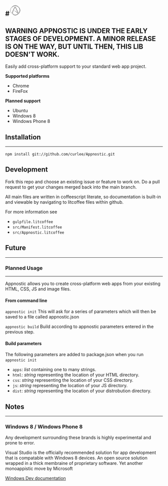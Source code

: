#![Appnostic](src/logo.png)
-----

**WARNING APPNOSTIC IS UNDER THE EARLY STAGES OF DEVELOPMENT. A MINOR RELEASE IS ON THE WAY, BUT UNTIL THEN, THIS LIB DOESN'T WORK.**
-----

Easily add cross-platform support to your standard web app project.

**Supported platforms**
  - Chrome
  - FireFox

**Planned support**
  - Ubuntu
  - Windows 8
  - Windows Phone 8

## Installation
-----

`npm install git://github.com/curlee/Appnostic.git`

## Development

Fork this repo and choose an existing issue or feature to work on. Do a
pull request to get your changes merged back into the main branch.

All main files are written in coffeescript literate, so documentation is
built-in and viewable by navigating to litcoffee files within github.

For more information see
  - `gulpfile.litcoffee`
  - `src/Manifest.litcoffee`
  - `src/Appnostic.litcoffee`

## Future
-----

### Planned Usage
-----

Appnostic allows you to create cross-platform web apps from your existing
HTML, CSS, JS and image files.

#### From command line

`appnostic init` This will ask for a series of parameters which will then be
saved to a file called appnostic.json

`appnostic build` Build according to appnostic parameters entered in the
previous step.

#### Build parameters

The following parameters are added to package.json when you run `appnostic init`

  - `apps`: *list* containing one to many strings. 
  - `html`: *string* representing the location of your HTML directory.
  - `css`: *string* representing the location of your CSS directory.
  - `js`: *string* representing the location of your JS directory.
  - `dist`: *string* representing the location of your distrobution directory.

## Notes
-----

### Windows 8 / Windows Phone 8

Any development surrounding these brands is highly experimental and prone to
error.

Visual Studio is the officially recommended solution for app development that is
compatable with Windows 8 devices. An open source solution wrapped in a thick
membraine of proprietary software. Yet another monoappistic move by Microsoft

[Windows Dev documentation](http://dev.windows.com/en-us/)
